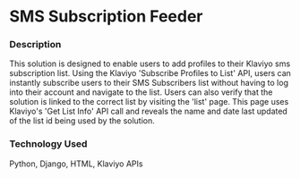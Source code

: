 # SMS Subscription Feeder

### Description
This solution is designed to enable users to add profiles to their Klaviyo sms subscription list. Using the Klaviyo 'Subscribe Profiles to List' API, users can instantly subscribe users to their SMS Subscribers list without having to log into their account and navigate to the list. Users can also verify that the solution is linked to the correct list by visiting the 'list' page. This page uses Klaviyo's 'Get List Info' API call and reveals the name and date last updated of the list id being used by the solution. 

### Technology Used
Python, Django, HTML, Klaviyo APIs
